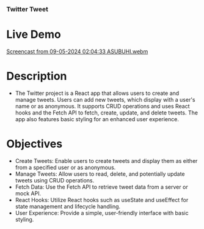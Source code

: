 ### Twitter Tweet

# Live Demo
[Screencast from 09-05-2024 02:04:33 ASUBUHI.webm](https://github.com/Felleria/Group-1-Twitter-tweet/assets/111077743/e4f4573b-1984-4924-90e8-48fba8123c6f)


# Description 

 - The Twitter project is a React app that allows users to create and manage tweets. Users can add new tweets, which display with a user's name or as anonymous. It supports CRUD operations and uses React hooks and the Fetch API to fetch, create, update, and delete tweets. The app also features basic styling for an enhanced user experience.

# Objectives 
-  Create Tweets: Enable users to create tweets and display them as either from a specified user or as anonymous.
- Manage Tweets: Allow users to read, delete, and potentially update tweets using CRUD operations.
- Fetch Data: Use the Fetch API to retrieve tweet data from a server or mock API.
- React Hooks: Utilize React hooks such as useState and useEffect for state management and lifecycle handling.
- User Experience: Provide a simple, user-friendly interface with basic styling.








